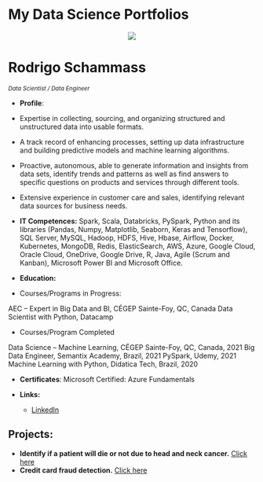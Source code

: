 # My Data Science Portfolios

<p align="center">
  <img src="banner_data_science.png" >
</p>

# Rodrigo Schammass
<sub>*Data Scientist / Data Engineer*</sub>

* **Profile**:

* Expertise in collecting, sourcing, and organizing structured and unstructured data into usable formats.
* A track record of enhancing processes, setting up data infrastructure and building predictive models and machine learning algorithms.
* Proactive, autonomous, able to generate information and insights from data sets, identify trends and patterns as well as find answers to specific questions on products and services through different tools.
* Extensive experience in customer care and sales, identifying relevant data sources for business needs.

* **IT Competences:**
Spark, Scala, Databricks, PySpark, Python and its libraries (Pandas, Numpy, Matplotlib, Seaborn, Keras and Tensorflow), SQL Server, MySQL, Hadoop, HDFS, Hive, Hbase, Airflow, Docker, Kubernetes, MongoDB, Redis, ElasticSearch, AWS, Azure, Google Cloud, Oracle Cloud, OneDrive, Google Drive, R, Java, Agile (Scrum and Kanban), Microsoft Power BI and Microsoft Office.

* **Education:** 
* Courses/Programs in Progress:

AEC – Expert in Big Data and BI, CÉGEP Sainte-Foy, QC, Canada
Data Scientist with Python, Datacamp

* Courses/Program Completed

Data Science – Machine Learning, CÉGEP Sainte-Foy, QC, Canada, 2021
Big Data Engineer, Semantix Academy, Brazil, 2021
PySpark, Udemy, 2021
Machine Learning with Python, Didatica Tech, Brazil, 2020


* **Certificates**:  Microsoft Certified: Azure Fundamentals

* **Links:**
  * [LinkedIn](https://www.linkedin.com/in/rodrigo-schammass)

## Projects:

* **Identify if a patient will die or not due to head and neck cancer.** [Click here](https://bit.ly/3dgZuKY)
* **Credit card fraud detection.** [Click here](https://bit.ly/2Qx8ToY)

